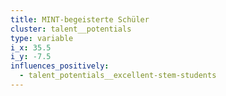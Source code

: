 ```yaml
---
title: MINT-begeisterte Schüler
cluster: talent__potentials
type: variable
i_x: 35.5
i_y: -7.5
influences_positively:
  - talent_potentials__excellent-stem-students
---
```

